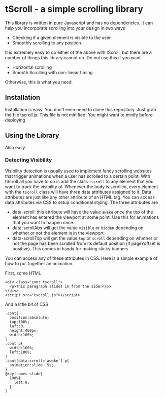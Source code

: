 
# tScroll - a simple scrolling library

This library is written in pure Javascript and has no dependencies. It can help you incorporate scrolling into your design in two ways 
- Checking if a given element is visible to the user
- Smoothly scrolling to any position.

It is extremely easy to do either of the above with tScroll, but there are a number of things this library cannot do. Do not use this if you want 
- Horizontal scrolling
- Smooth Scrolling with non-linear timing 

Otherwise, this is what you need. 

## Installation 

Installation is easy. You don't even need to clone this repository. Just grab the file tscroll.js. This file is not minified. You might want to minify before deploying. 

## Using the Library

Also easy.

### Detecting Visibility 

Visibility detection is usually used to implement fancy scrolling websites that trigger animations when a user has scrolled to a certain point. With tScroll all you have to do is add the class `tscroll` to any element that you want to track the visibility of. Whenever the body is scrolled, every element with the `tscroll` class will have three data attributes assigned to it. Data attributes are just like any other attribute of an HTML tag. You can access data attributes via CSS to setup conditional styling. The three attributes are 
- data-scroll: this attribute will have the value `awake` once the top of the element has entered the viewport at some point. Use this for animations that you want to happen once. 
- data-scrollAbs will get the value `visible` or `hidden` depending on whether or not the element is in the viewport. 
- data-scrollTop will get the value `top` or `scroll` depending on whether or not the page has been scrolled from its default position (if pageYoffset is positive). This comes in handy for making sticky banners.

You can access any of these attributes in CSS. Here is a simple example of how to put together an animation. 

First, some HTML 
```
<div class="cont tscroll">
  <p>This paragraph slides in from the side!</p>
</div>
<script src="tscroll.js"></script>
```
And a little bit of CSS
```
.cont{
  position:absolute;
  top:100%;
  left:0;
  height:400px;
  width:100%;
}
.cont p{
  width:100%;
  left:100%;
}
.cont[data-scroll='awake'] p{
  animation:slide .5s;
}
@keyframes slide{
  100%{
    left:0;
  } 
}
```

